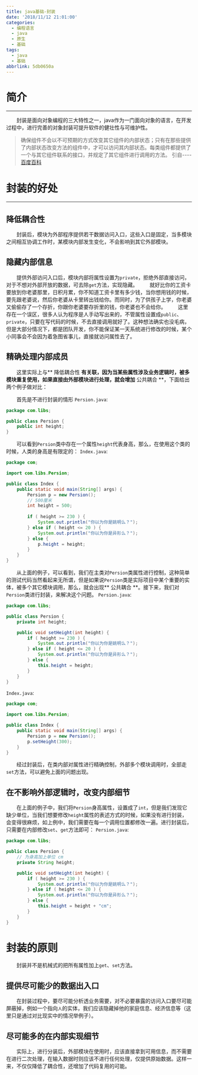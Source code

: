 ```yaml
---
title: java基础-封装
date: '2018/11/12 21:01:00'
categories:
  - 编程语言
  - java
  - 原生
  - 基础
tags:
  - java
  - 基础
abbrlink: 5db0650a
---
```


# 简介
------
&emsp;&emsp;封装是面向对象编程的三大特性之一，java作为一门面向对象的语言，在开发过程中，进行完善的对象封装可提升软件的健壮性与可维护性。
> 确保组件不会以不可预期的方式改变其它组件的内部状态；只有在那些提供了内部状态改变方法的组件中，才可以访问其内部状态。每类组件都提供了一个与其它组件联系的接口，并规定了其它组件进行调用的方法。
> 引自----[百度百科](https://baike.baidu.com/item/OOP)


# 封装的好处
------
## 降低耦合性
&emsp;&emsp;封装后，模块为外部程序提供若干数据访问入口，这些入口是固定，当多模块之间相互协调工作时，某模块内部发生变化，不会影响到其它外部模块。
## 隐藏内部信息
&emsp;&emsp;提供外部访问入口后，模块内部将属性设置为`private`，拒绝外部直接访问，对于不想对外部开放的数据，可去除`get`方法，实现隐藏。
&emsp;&emsp;就好比你的工资卡要放到你老婆那里，日积月累，你不知道工资卡里有多少钱，当你想用钱的时候，要先跟老婆说，然后你老婆从卡里转出钱给你。而同时，为了供孩子上学，你老婆又偷偷存了一个存折，你跟你老婆要存折里的钱，你老婆也不会给你。
&emsp;&emsp;这里存在一个误区，很多人认为程序是人手动写出来的，不管属性设置成`public`、`private`，只要在写代码的时候，不去直接调用就好了。这种想法确实也没毛病，但是大部分情况下，都是团队开发，你不能保证某一天系统进行修改的时候，某个小同事会不会因为着急图省事儿，直接就访问属性去了。

<!-- more -->

## 精确处理内部成员
&emsp;&emsp;这里实际上与** 降低耦合性 **有关联，因为当某些属性涉及业务逻辑时，被多模块重复使用，如果直接由外部模块进行处理，就会增加** 公共耦合 **，下面给出两个例子做对比：

&emsp;&emsp;首先是不进行封装的情形
`Persion.java`:
```java
package com.libs;

public class Persion {
    public int height;
}
```
&emsp;&emsp;可以看到`Persion`类中存在一个属性`height`代表身高，那么，在使用这个类的时候，人类的身高是有限定的：
`Index.java`:
```java
package com;

import com.libs.Persion;

public class Index {
    public static void main(String[] args) {
        Persion p = new Persion();
        // 500厘米
        int height = 500;
        
        if ( height >= 230 ) {
            System.out.println("你以为你是姚明么？");
        } else if ( height <= 20 ) {
            System.out.println("你以为你是异形么？");
        } else {
            p.height = height;
        }
    }
}
```
&emsp;&emsp;从上面的例子，可以看到，我们在主类对`Persion`类属性进行控制，这种简单的测试代码当然看起来无所谓，但是如果说`Persion`类是实际项目中某个重要的实体，被多个其它模块调用，那么，就会出现** 公共耦合 **。接下来，我们对`Persion`类进行封装，来解决这个问题。
`Persion.java`:
```java
package com.libs;

public class Persion {
    private int height;

    public void setHeight(int height) {
        if ( height >= 230 ) {
            System.out.println("你以为你是姚明么？");
        } else if ( height <= 20 ) {
            System.out.println("你以为你是异形么？");
        } else {
            this.height = height;
        }
    }
}
```

`Index.java`:
```java
package com;

import com.libs.Persion;

public class Index {
    public static void main(String[] args) {
        Persion p = new Persion();
        p.setHeight(300);
    }
}
```
&emsp;&emsp;经过封装后，在类内部对属性进行精确控制，外部多个模块调用时，全部走`set`方法，可以避免上面的问题出现。

## 在不影响外部逻辑时，改变内部细节
&emsp;&emsp;在上面的例子中，我们将`Persion`身高属性，设置成了`int`，但是我们发现它缺少单位，当我们想要修改`height`属性的表述方式的时候，如果没有进行封装，会变得很麻烦，如上例中，我们需要在每一个调用位置都修改一遍。进行封装后，只需要在内部修改`set`、`get`方法即可：
`Persion.java`:
```java
package com.libs;

public class Persion {
    // 为身高加上单位 cm
    private String height;

    public void setHeight(int height) {
        if ( height >= 230 ) {
            System.out.println("你以为你是姚明么？");
        } else if ( height <= 20 ) {
            System.out.println("你以为你是异形么？");
        } else {
            this.height = height + "cm";
        }
    }
}
```
# 封装的原则
&emsp;&emsp;封装并不是机械式的把所有属性加上`get`、`set`方法。
## 提供尽可能少的数据出入口
&emsp;&emsp;在封装过程中，要尽可能分析透业务需要，对不必要暴露的访问入口要尽可能屏蔽掉，例如一个指向`人`的实体，我们应该隐藏掉他的家庭信息、经济信息等（这里只是通过对比现实中的情况举例子）。
## 尽可能多的在内部实现细节
&emsp;&emsp;实际上，进行分装后，外部模块在使用时，应该直接拿到可用信息，而不需要在进行二次处理，在输入数据时则应该不进行任何处理，仅提供原始数据。这样一来，不仅仅降低了耦合性，还增加了代码复用的可能。